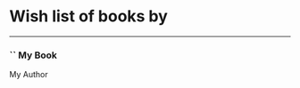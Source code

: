 # Wish list of books by [](https://plus.google.com/u/0/112452730042794139520/)
---

### `` My Book
My Author

